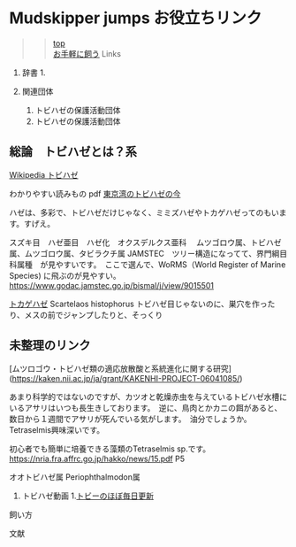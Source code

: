 # Mudskipper jumps お役立ちリンク


>>[top](https://awakura.github.io/toby/index.html)  
>>[お手軽に飼う](https://awakura.github.io/toby/easy.html)
>>Links

1. 辞書
   1.


1. 関連団体
   1. トビハゼの保護活動団体
   1. トビハゼの保護活動団体




## 総論　トビハゼとは？系

[Wikipedia トビハゼ](https://ja.wikipedia.org/wiki/%E3%83%88%E3%83%93%E3%83%8F%E3%82%BC)

わかりやすい読みもの
pdf
[東京湾のトビハゼの今](https://www.tokyo-zoo.net/conservation/img/tobihaze_no_ima.pdf)

ハゼは、多彩で、トビハゼだけじゃなく、ミミズハゼやトカゲハゼってのもいます。すげえ。

スズキ目　ハゼ亜目　ハゼ化　オクスデルクス亜科
　ムツゴロウ属、トビハゼ属、ムツゴロウ属、タビラクチ属
JAMSTEC　ツリー構造になってて、界門綱目科属種　が見やすいです。　ここで選んで、WoRMS（World Register of Marine Species)
に飛ぶのが見やすい。
https://www.godac.jamstec.go.jp/bismal/j/view/9015501

[トカゲハゼ](http://www.okinawa-kaeru.net/wild/video/tokagehaze-video.html)
Scartelaos histophorus
トビハゼ目じゃないのに、巣穴を作ったり、メスの前でジャンプしたりと、そっくり


## 未整理のリンク

[ムツロゴウ・トビハゼ類の適応放散酸と系統進化に関する研究]
(https://kaken.nii.ac.jp/ja/grant/KAKENHI-PROJECT-06041085/)


あまり科学的ではないのですが、カツオと乾燥赤虫を与えているトビハゼ水槽にいるアサリはいつも長生きしております。　逆に、鳥肉とかカニの餌があると、数日から１週間でアサリが死んでいる気がします。　油分でしょうか。　Tetraselmis興味深いです。

初心者でも簡単に培養できる藻類のTetraselmis sp.です。
https://nria.fra.affrc.go.jp/hakko/news/15.pdf
P5


オオトビハゼ属
Periophthalmodon属

1. トビハゼ動画
   1.[トビーのほぼ毎日更新](https://www.youtube.com/@2355toby)

飼い方


文献



